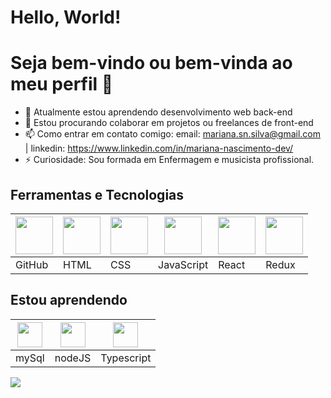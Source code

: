 # Hello, World!
# Seja bem-vindo ou bem-vinda ao meu perfil 👋

- 🌱 Atualmente estou aprendendo desenvolvimento web back-end
- 👯 Estou procurando colaborar em projetos ou freelances de front-end
- 📫 Como entrar em contato comigo: email: mariana.sn.silva@gmail.com | linkedin: https://www.linkedin.com/in/mariana-nascimento-dev/
- ⚡ Curiosidade: Sou formada em Enfermagem e musicista profissional.

 <h2>Ferramentas e Tecnologias</h2>
<table>    
  <thead>
       <th><img src="https://cdn.jsdelivr.net/gh/devicons/devicon/icons/git/git-original.svg" width="60" height="60"/></th>
       <th><img src="https://cdn.pixabay.com/photo/2017/08/05/11/16/logo-2582748_960_720.png" width="60" height="60"/></th>
       <th><img src="https://cdn.pixabay.com/photo/2017/08/05/11/16/logo-2582747_960_720.png"  width="60" height="60"/></th>
       <th><img src="https://upload.wikimedia.org/wikipedia/commons/6/6a/JavaScript-logo.png" width="60" height="60"/></th>
       <th><img src="https://cdn.jsdelivr.net/gh/devicons/devicon/icons/react/react-original.svg" width="60" height="60"/></th>
       <th><img src="https://cdn.jsdelivr.net/gh/devicons/devicon/icons/redux/redux-original.svg" width="60" height="60"/></th>
  </thead>
  
  <tbody>
     <tr>
        <td>GitHub</td>
        <td>HTML</td>
        <td>CSS</td>
        <td>JavaScript</td>
        <td>React</td>
        <td>Redux</td>                    
        </tr>
    </tbody>
                    
</table>

          
## Estou aprendendo  

<table>  
   <thead>                
         <th><img src="https://cdn.jsdelivr.net/gh/devicons/devicon/icons/mysql/mysql-original.svg" width="40" height="40"/></th>
         <th><img src="https://cdn.jsdelivr.net/gh/devicons/devicon/icons/nodejs/nodejs-plain-wordmark.svg" width="40" height="40"/></th>                          <th><img src="https://cdn.jsdelivr.net/gh/devicons/devicon/icons/typescript/typescript-plain.svg" width="40" height="40"/></th>
   </thead>
  
  <tbody>
     <tr>
          <td>mySql</td>
          <td>nodeJS</td>
          <td>Typescript</td>                    
     </tr>
    </tbody>
                    
</table>

<picture>
<source 
  srcset="https://github-readme-stats.vercel.app/api?username=MariSIN&show_icons=true&theme=radical"
  media="(prefers-color-scheme: radical)"
/>
<source
  srcset="https://github-readme-stats.vercel.app/api?username=MariSIN&show_icons=true"
  media="(prefers-color-scheme: radical), (prefers-color-scheme: radical)"
/>
<img src=![Anurag's GitHub stats](https://github-readme-stats.vercel.app/api?username=anuraghazra&show_icons=true&theme=radical)/>
</picture>

          
          

